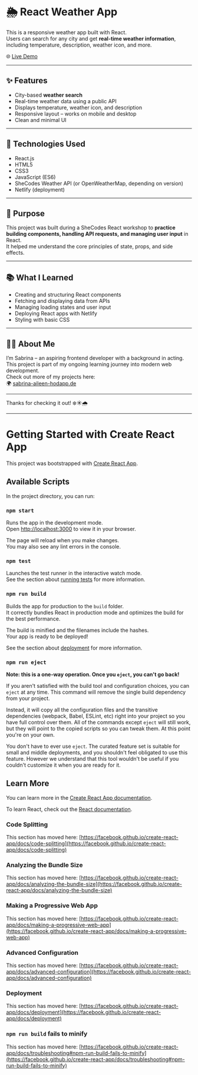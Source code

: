# 🌦️ React Weather App

This is a responsive weather app built with React.  
Users can search for any city and get **real-time weather information**, including temperature, description, weather icon, and more.

🌐 [Live Demo](https://tangerine-sable-09d836.netlify.app)

---

## ✨ Features

- City-based **weather search**
- Real-time weather data using a public API
- Displays temperature, weather icon, and description
- Responsive layout – works on mobile and desktop
- Clean and minimal UI

---

## 🔧 Technologies Used

- React.js  
- HTML5  
- CSS3  
- JavaScript (ES6)  
- SheCodes Weather API (or OpenWeatherMap, depending on version)  
- Netlify (deployment)

---

## 🎯 Purpose

This project was built during a SheCodes React workshop to **practice building components, handling API requests, and managing user input** in React.  
It helped me understand the core principles of state, props, and side effects.

---

## 📚 What I Learned

- Creating and structuring React components  
- Fetching and displaying data from APIs  
- Managing loading states and user input  
- Deploying React apps with Netlify  
- Styling with basic CSS

---

## 🙋‍♀️ About Me

I’m Sabrina – an aspiring frontend developer with a background in acting.  
This project is part of my ongoing learning journey into modern web development.  
Check out more of my projects here:  
🌍 [sabrina-aileen-hodapp.de](https://www.sabrina-aileen-hodapp.de)

---

Thanks for checking it out! ❄️☀️🌧️

___

# Getting Started with Create React App

This project was bootstrapped with [Create React App](https://github.com/facebook/create-react-app).

## Available Scripts

In the project directory, you can run:

### `npm start`

Runs the app in the development mode.\
Open [http://localhost:3000](http://localhost:3000) to view it in your browser.

The page will reload when you make changes.\
You may also see any lint errors in the console.

### `npm test`

Launches the test runner in the interactive watch mode.\
See the section about [running tests](https://facebook.github.io/create-react-app/docs/running-tests) for more information.

### `npm run build`

Builds the app for production to the `build` folder.\
It correctly bundles React in production mode and optimizes the build for the best performance.

The build is minified and the filenames include the hashes.\
Your app is ready to be deployed!

See the section about [deployment](https://facebook.github.io/create-react-app/docs/deployment) for more information.

### `npm run eject`

**Note: this is a one-way operation. Once you `eject`, you can't go back!**

If you aren't satisfied with the build tool and configuration choices, you can `eject` at any time. This command will remove the single build dependency from your project.

Instead, it will copy all the configuration files and the transitive dependencies (webpack, Babel, ESLint, etc) right into your project so you have full control over them. All of the commands except `eject` will still work, but they will point to the copied scripts so you can tweak them. At this point you're on your own.

You don't have to ever use `eject`. The curated feature set is suitable for small and middle deployments, and you shouldn't feel obligated to use this feature. However we understand that this tool wouldn't be useful if you couldn't customize it when you are ready for it.

## Learn More

You can learn more in the [Create React App documentation](https://facebook.github.io/create-react-app/docs/getting-started).

To learn React, check out the [React documentation](https://reactjs.org/).

### Code Splitting

This section has moved here: [https://facebook.github.io/create-react-app/docs/code-splitting](https://facebook.github.io/create-react-app/docs/code-splitting)

### Analyzing the Bundle Size

This section has moved here: [https://facebook.github.io/create-react-app/docs/analyzing-the-bundle-size](https://facebook.github.io/create-react-app/docs/analyzing-the-bundle-size)

### Making a Progressive Web App

This section has moved here: [https://facebook.github.io/create-react-app/docs/making-a-progressive-web-app](https://facebook.github.io/create-react-app/docs/making-a-progressive-web-app)

### Advanced Configuration

This section has moved here: [https://facebook.github.io/create-react-app/docs/advanced-configuration](https://facebook.github.io/create-react-app/docs/advanced-configuration)

### Deployment

This section has moved here: [https://facebook.github.io/create-react-app/docs/deployment](https://facebook.github.io/create-react-app/docs/deployment)

### `npm run build` fails to minify

This section has moved here: [https://facebook.github.io/create-react-app/docs/troubleshooting#npm-run-build-fails-to-minify](https://facebook.github.io/create-react-app/docs/troubleshooting#npm-run-build-fails-to-minify)
